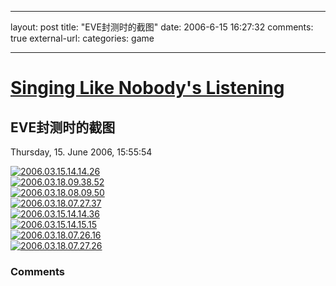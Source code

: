 
---
layout: post
title: "EVE&#23553;&#27979;&#26102;&#30340;&#25130;&#22270;"
date: 2006-6-15 16:27:32
comments: true
external-url: 
categories: game

---

# [Singing Like Nobody's Listening][1]

   [1]: index.html

## EVE封测时的截图


Thursday, 15. June 2006, 15:55:54

  


  


[![2006.03.15.14.14.26][2]][3]   
[![2006.03.18.09.38.52][4]][5]   
[![2006.03.18.08.09.50][6]][7]   
[![2006.03.18.07.27.37][8]][9]   
[![2006.03.15.14.14.36][10]][11]   
[![2006.03.15.14.15.15][12]][13]   
[![2006.03.18.07.26.16][14]][15]   
[![2006.03.18.07.27.26][16]][17]   


   [2]: http://static.flickr.com/49/167703813_af2a51cdfd_o.png
   [3]: http://www.flickr.com/photos/luosky/167703813/ (Photo Sharing)
   [4]: http://static.flickr.com/56/167710986_80fc58c81d_o.png
   [5]: http://www.flickr.com/photos/luosky/167710986/ (Photo Sharing)
   [6]: http://static.flickr.com/66/167710275_edfcff6576_o.png
   [7]: http://www.flickr.com/photos/luosky/167710275/ (Photo Sharing)
   [8]: http://static.flickr.com/61/167709758_3b8e8853bb_o.png
   [9]: http://www.flickr.com/photos/luosky/167709758/ (Photo Sharing)
   [10]: http://static.flickr.com/46/167707173_05b5cfc148_o.png
   [11]: http://www.flickr.com/photos/luosky/167707173/ (Photo Sharing)
   [12]: http://static.flickr.com/54/167707649_cf8222b920_o.png
   [13]: http://www.flickr.com/photos/luosky/167707649/ (Photo Sharing)
   [14]: http://static.flickr.com/72/167708126_be37d4742f_o.png
   [15]: http://www.flickr.com/photos/luosky/167708126/ (Photo Sharing)
   [16]: http://static.flickr.com/75/167708837_4e28c7c9da_o.png
   [17]: http://www.flickr.com/photos/luosky/167708837/ (Photo Sharing)

### Comments
